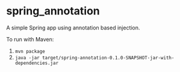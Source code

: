 # spring_annotation

A simple Spring app using annotation based injection.

To run with Maven:

1. `mvn package`
2. `java -jar target/spring-annotation-0.1.0-SNAPSHOT-jar-with-dependencies.jar`
